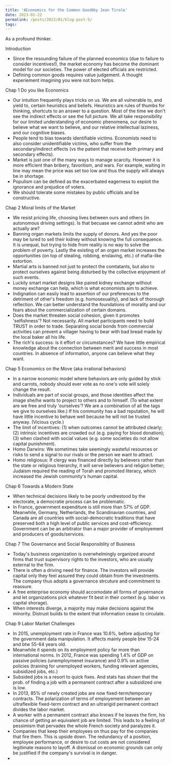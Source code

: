 ```yaml
---
title: '《Economics for the Common Good》by Jean Tirole'
date: 2023-01-22
permalink: /posts/2023/01/blog-post-5/
tags:
---
```


As a profound thinker.

Introduction
- Since the resounding failure of the planned economics (due to failure to consider incentives!), the market economy has become the dominant model for our societies. The power of elected officials are restricted.
- Defining common goods requires value judgement. A thought experiement imagining you were not born helps.

Chap 1 Do you like Economics
- Our intuition frequently plays tricks on us. We are all vulnerable to, and yield to, certain heuristics and beliefs. Heuristics are rules of thumbs for thinking, shortcuts to an answer to a question. Most of the time we don't see the indirect effects or see the full picture. We all take responsibility for our limited understanding of economic phenomena, our desire to believe what we want to believe, and our relative intellectual laziness, and our cognitive biases.
- People tend to bias towards identifiable victims. Economists need to also consider unidentifiable victims, who suffer from the secondary/indirect effects (vs the patient that receive both primary and secondary effects).
- Market is just one of the many ways to manage scarcity. However it is more efficient than bribery, favoritism, and wars. For example, waiting in line may mean the price was set too low and thus the supply will always be in shortage.
- Populism can be defined as the exacerbated eagerness to exploit the ignorance and prejudice of voters.
- We should tolerate some mistakes by public officials and be constructive. 

Chap 2 Moral limits of the Market
- We resist pricing life, choosing lives between ours and others (in autonomous driving settings). Is that becuase we cannot admit who are actually are? 
- Banning organ markets limits the supply of donors. And yes the poor may be lured to sell their kidney without knowing the full consequence. It is unequal, but trying to hide from reality is no way to solve the problem of poverty. Lastly the existing of an organ market increases the opportunities (on top of stealing, robbing, enslaving, etc.) of mafia-like extortion. 
- Martial arts is banned not just to protect the comtatants, but also to protect ourselves against being disturbed by the collective enjoyment of such events.
- Luckily smart market designs like paired kidney exchange without money exchange can help, which is what economists aim to achieve.
- Indignation can easily lead to assertion of our preferences to the detriment of other's freedom (e.g. homosexuality), and lack of thorough reflection. We can better understand the foundations of morality and our fears about the commercialization of certain domains.
- Does the market threaten social cohesion, given it promotes 'selfishness'? Not necessarily. All market participants need to build TRUST in order to trade. Separating social bonds from commercial activities can prevent a villager having to bear with bad bread made by the local baker all his life.
- The rich's success: is it effort or circumstances? We have little empirical knowledge about the connection between merit and success in most countries. In absence of information, anyone can believe what they want.

Chap 5 Economics on the Move (aka irrational behaviors)
- In a narrow economic model where behaviors are only guided by stick and carrots, nobody should ever vote as no one's vote will solely change the result.
- Individuals are part of social groups, and those identities affect the image she/he wants to project to others and to himself. (To what extent are we free and truly 'ourselves'? We are a combination of all the tags we give to ourselves like.) If his community has a bad reputation, he will have little incentive to behave well because he will not be trusted anyway. (Vicious cycle.)
- The limit of incentives: (1) when outcomes cannot be attributed clearly; (2) intrinsic incentives are crowded out (e.g. paying for blood donation); (3) when clashed with social values (e.g. some societies do not allow capital punishment). 
- Homo Darwins: We sometimes take seemingly wasteful resources or risks to send a signal to our rivals or the person we want to attract.
- Homo religiosus: If clergy was financed directly by believers rather than the state or religious hierarchy, it will serve believers and religion better; Judaism required the reading of Torah and promoted literacy, which increased the Jewish community's human capital.

Chap 6 Towards a Modern State
- When technical decisions likely to be poorly undrestood by the electorate, a democratie process can be problematic.
- In France, government expenditure is still more than 57% of GDP. Meanwhile, Germany, Netherlands, the Scandinavian countries, and Canada are all countries with social-democratic traditions that have preserved both a high level of public services and cost-efficiency. Government can be an arbitrator than a major provider of employement and producers of goods/services. 

Chap 7 The Governance and Social Responsiblity of Business
- Today's business organization is overwhelmingly organized around firms that trust supervisory rights to the investors, who are usually external to the firm.
- There is often a driving need for finance. The investors will provide capital only they feel assured they could obtain from the investments. The company thus adopts a governance strcuture and commitment to reassure.
- A free enterprise economy should accomodate all forms of governance and let organizations pick whatever fit best in their context (e.g. labor vs capital shorage).
- When interests diverge, a majority may make decisions against the minority. Distrust builds to the extent that information cease to circulate.

Chap 9 Labor Market Challenges
- In 2015, unemployment rate in France was 10.6%, before adjusting for the government data manipulation. It affects mainly people btw 15-24 and btw 55-64 years old. 
- Meanwhile it spends on its employment policy far more than international norms. In 2012, France was spending 1.4% of GDP on passive policies (unemploymenet insurance) and 0.9% on active policies (training for unemployed workers, funding relevant agencies, subsidized jobs, etc.)
- Subsided jobs is a resort to quick fixes. And stats has shown that the prob. of finding a job with a permanent contract after a subsidized one is low.
- In 2013, 85% of newly created jobs are now fixed-term/temporary contracts. The polarization of terms of employement between an ultraflexible fixed-term contract and an ultrarigid permanent contract divides the labor market. 
- A worker with a permanent contract also knows if he leaves the firm, his chance of getting an equivalent job are limited. This leads to a feeling of pessimism that pervades the whole French society and paralyzes it.
- Companies that keep their employees on thus pay for the companies that fire them. This is upside down. The redundancy of a position, employee performance, or desire to cut costs are not considered legitimate reasons to layoff. A dismissal on economic grounds can only be justified if the company's survival is in danger.
- 

























